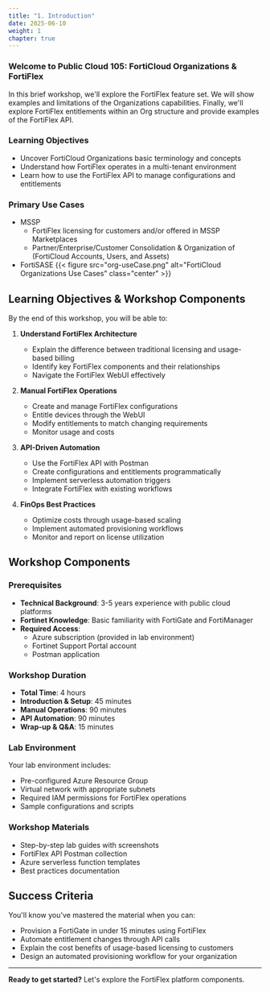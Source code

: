 ```yaml
---
title: "1. Introduction"
date: 2025-06-10
weight: 1
chapter: true
---
```


### Welcome to Public Cloud 105: FortiCloud Organizations & FortiFlex

In this brief workshop, we'll explore the FortiFlex feature set.  We will show examples and limitations of the Organizations capabilities.  Finally, we'll explore FortiFlex entitlements within an Org structure and provide examples of the FortiFlex API.
### Learning Objectives
- Uncover FortiCloud Organizations basic terminology and concepts
- Understand how FortiFlex operates in a multi-tenant environment
- Learn how to use the FortiFlex API to manage configurations and entitlements

### Primary Use Cases
- MSSP
  - FortiFlex licensing for customers and/or offered in MSSP Marketplaces
  - Partner/Enterprise/Customer Consolidation & Organization of (FortiCloud Accounts, Users, and Assets)
- FortiSASE
{{< figure src="org-useCase.png" alt="FortiCloud Organizations Use Cases" class="center" >}}

## Learning Objectives & Workshop Components

By the end of this workshop, you will be able to:

1. **Understand FortiFlex Architecture**
   - Explain the difference between traditional licensing and usage-based billing
   - Identify key FortiFlex components and their relationships
   - Navigate the FortiFlex WebUI effectively

2. **Manual FortiFlex Operations**
   - Create and manage FortiFlex configurations
   - Entitle devices through the WebUI
   - Modify entitlements to match changing requirements
   - Monitor usage and costs

3. **API-Driven Automation**
   - Use the FortiFlex API with Postman
   - Create configurations and entitlements programmatically  
   - Implement serverless automation triggers
   - Integrate FortiFlex with existing workflows

4. **FinOps Best Practices**
   - Optimize costs through usage-based scaling
   - Implement automated provisioning workflows
   - Monitor and report on license utilization

## Workshop Components

### Prerequisites
- **Technical Background**: 3-5 years experience with public cloud platforms
- **Fortinet Knowledge**: Basic familiarity with FortiGate and FortiManager
- **Required Access**: 
  - Azure subscription (provided in lab environment)
  - Fortinet Support Portal account
  - Postman application

### Workshop Duration
- **Total Time**: 4 hours
- **Introduction & Setup**: 45 minutes
- **Manual Operations**: 90 minutes  
- **API Automation**: 90 minutes
- **Wrap-up & Q&A**: 15 minutes

### Lab Environment
Your lab environment includes:
- Pre-configured Azure Resource Group
- Virtual network with appropriate subnets
- Required IAM permissions for FortiFlex operations
- Sample configurations and scripts

### Workshop Materials
- Step-by-step lab guides with screenshots
- FortiFlex API Postman collection
- Azure serverless function templates
- Best practices documentation

## Success Criteria

You'll know you've mastered the material when you can:
- Provision a FortiGate in under 15 minutes using FortiFlex
- Automate entitlement changes through API calls
- Explain the cost benefits of usage-based licensing to customers
- Design an automated provisioning workflow for your organization

---

**Ready to get started?** Let's explore the FortiFlex platform components.


